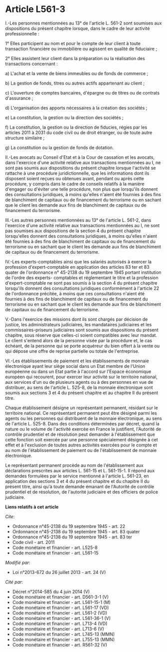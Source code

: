 # Article L561-3

I.-Les personnes mentionnées au 13° de l'article L. 561-2 sont soumises aux dispositions du présent chapitre lorsque, dans le
cadre de leur activité professionnelle : 

1° Elles participent au nom et pour le compte de leur client à toute transaction financière ou immobilière ou agissent en
qualité de fiduciaire ; 

2° Elles assistent leur client dans la préparation ou la réalisation des transactions concernant : 

a) L'achat et la vente de biens immeubles ou de fonds de commerce ; 

b) La gestion de fonds, titres ou autres actifs appartenant au client ; 

c) L'ouverture de comptes bancaires, d'épargne ou de titres ou de contrats d'assurance ; 

d) L'organisation des apports nécessaires à la création des sociétés ; 

e) La constitution, la gestion ou la direction des sociétés ; 

f) La constitution, la gestion ou la direction de fiducies, régies par les articles 2011 à 2031 du code civil ou de droit
étranger, ou de toute autre structure similaire ; 

g) La constitution ou la gestion de fonds de dotation. 

II.-Les avocats au Conseil d'Etat et à la Cour de cassation et les avocats, dans l'exercice d'une activité relative aux
transactions mentionnées au I, ne sont pas soumis aux dispositions du présent chapitre lorsque l'activité se rattache à une
procédure juridictionnelle, que les informations dont ils disposent soient reçues ou obtenues avant, pendant ou après cette
procédure, y compris dans le cadre de conseils relatifs à la manière d'engager ou d'éviter une telle procédure, non plus que
lorsqu'ils donnent des consultations juridiques, à moins qu'elles n'aient été fournies à des fins de blanchiment de capitaux
ou de financement du terrorisme ou en sachant que le client les demande aux fins de blanchiment de capitaux ou de financement
du terrorisme. 

III.-Les autres personnes mentionnées au 13° de l'article L. 561-2, dans l'exercice d'une activité relative aux transactions
mentionnées au I, ne sont pas soumises aux dispositions de la section 4 du présent chapitre lorsqu'elles donnent des
consultations juridiques, à moins qu'elles n'aient été fournies à des fins de blanchiment de capitaux ou de financement du
terrorisme ou en sachant que le client les demande aux fins de blanchiment de capitaux ou de financement du terrorisme. 

IV.-Les experts-comptables ainsi que les salariés autorisés à exercer la profession d'expert-comptable en application des
articles 83 ter et 83 quater de l'ordonnance n° 45-2138 du 19 septembre 1945 portant institution de l'ordre des experts-
comptables et réglementant le titre et la profession d'expert-comptable ne sont pas soumis à la section 4 du présent chapitre
lorsqu'ils donnent des consultations juridiques conformément à l'article 22 de l'ordonnance précitée, à moins que ces
consultations n'aient été fournies à des fins de blanchiment de capitaux ou de financement du terrorisme ou en sachant que le
client les demande aux fins de blanchiment de capitaux ou de financement du terrorisme. 

V.-Dans l'exercice des missions dont ils sont chargés par décision de justice, les administrateurs judiciaires, les
mandataires judiciaires et les commissaires-priseurs judiciaires sont soumis aux dispositions du présent chapitre, sous
réserve que celles-ci soient compatibles avec leur mandat. Le client s'entend alors de la personne visée par la procédure et,
le cas échéant, de la personne qui se porte acquéreur du bien offert à la vente ou qui dépose une offre de reprise partielle
ou totale de l'entreprise. 

VI.-Les établissements de paiement et les établissements de monnaie électronique ayant leur siège social dans un Etat membre
de l'Union européenne ou dans un Etat partie à l'accord sur l'Espace économique européen qui recourent, pour exercer leur
activité sur le territoire national, aux services d'un ou de plusieurs agents ou à des personnes en vue de distribuer, au
sens de l'article L. 525-8, de la monnaie électronique sont soumis aux sections 3 et 4 du présent chapitre et au chapitre II
du présent titre. 

Chaque établissement désigne un représentant permanent, résidant sur le territoire national. Ce représentant permanent peut
être désigné parmi les agents ou les personnes qui distribuent de la monnaie électronique, au sens de l'article L. 525-8.
Dans des conditions déterminées par décret, quand la nature ou le volume de l'activité exercée en France le justifient,
l'Autorité de contrôle prudentiel et de résolution peut demander à l'établissement que cette fonction soit exercée par une
personne spécialement désignée à cet effet et à l'exclusion de toutes autres activités exercées pour le compte et au nom de
l'établissement de paiement ou de l'établissement de monnaie électronique. 

Le représentant permanent procède au nom de l'établissement aux déclarations prescrites aux articles L. 561-15 et L.
561-15-1. Il répond aux demandes formulées par le service mentionné à l'article L. 561-23, en application des sections 3 et 4
du présent chapitre et du chapitre II du présent titre, ainsi qu'à toute demande émanant de l'Autorité de contrôle prudentiel
et de résolution, de l'autorité judiciaire et des officiers de police judiciaire.

**Liens relatifs à cet article**

_Cite_:

  - Ordonnance n°45-2138 du 19 septembre 1945 - art. 22
  - Ordonnance n°45-2138 du 19 septembre 1945 - art. 83 quater
  - Ordonnance n°45-2138 du 19 septembre 1945 - art. 83 ter
  - Code civil - art. 2011
  - Code monétaire et financier - art. L525-8
  - Code monétaire et financier - art. L561-15

_Modifié par_:

  - Loi n°2013-672 du 26 juillet 2013 - art. 24 (V)

_Cité par_:

  - Décret n°2014-585 du 4 juin 2014 (V)
  - Code monétaire et financier - art. D561-3-1 (V)
  - Code monétaire et financier - art. L561-15-1 (M)
  - Code monétaire et financier - art. L561-17 (VD)
  - Code monétaire et financier - art. L561-2 (VD)
  - Code monétaire et financier - art. L561-36-1 (V)
  - Code monétaire et financier - art. L713-4 (VD)
  - Code monétaire et financier - art. L713-6 (V)
  - Code monétaire et financier - art. L745-13 (MMN)
  - Code monétaire et financier - art. L755-13 (MMN)
  - Code monétaire et financier - art. R561-32 (V)
